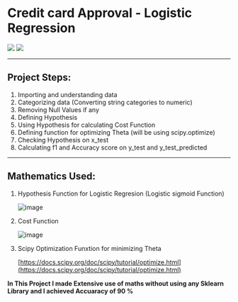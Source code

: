 # Credit card Approval - Logistic Regression

<img src="http://ForTheBadge.com/images/badges/made-with-python.svg"/>
<img src='https://img.shields.io/badge/Made%20with-Jupyter-orange?style=for-the-badge&logo=Jupyter'/>

-----------------------------------------------------------------------------------------------------------------------------------------------------------------------------------

## Project Steps:

1. Importing and understanding data
2. Categorizing data (Converting string categories to numeric)
3. Removing Null Values if any
4. Defining Hypothesis
5. Using Hypothesis for calculating Cost Function
6. Defining function for optimizing Theta (will be using scipy.optimize)
7. Checking Hypothesis on x_test
8. Calculating f1 and Accuracy score on y_test and y_test_predicted

-----------------------------------------------------------------------------------------------------------------------------------------------------------------------------------


## Mathematics Used:

1. Hypothesis Function for Logistic Regresion (Logistic sigmoid Function) 

      ![image](https://user-images.githubusercontent.com/80534916/150652109-4ead431a-6eaa-4a3a-8763-0570d39b6b30.png)

2. Cost Function 

      ![image](https://user-images.githubusercontent.com/80534916/150652145-157c888b-b2f1-400e-a640-d3aca251c2b3.png)

3. Scipy Optimization Funxtion for minimizing Theta

      [https://docs.scipy.org/doc/scipy/tutorial/optimize.html](https://docs.scipy.org/doc/scipy/tutorial/optimize.html)




**In This Project I made Extensive use of maths without using any Sklearn Library and I achieved Accuaracy of 90 %**
